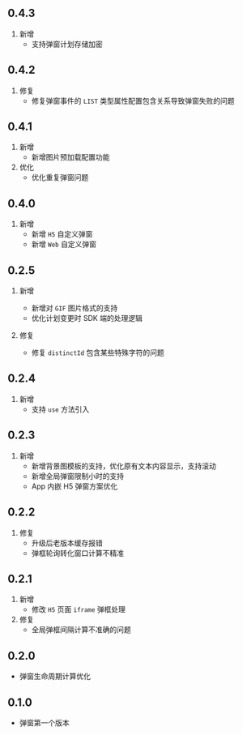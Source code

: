 ## 0.4.3
1. 新增
    - 支持弹窗计划存储加密

## 0.4.2
1. 修复
    - 修复弹窗事件的 `LIST` 类型属性配置包含关系导致弹窗失败的问题

## 0.4.1
1. 新增
    - 新增图片预加载配置功能
2. 优化
    - 优化重复弹窗问题   

    
## 0.4.0
1. 新增
    - 新增 `H5` 自定义弹窗
    - 新增 `Web` 自定义弹窗

## 0.2.5
1. 新增
    - 新增对 `GIF` 图片格式的支持
    - 优化计划变更时 SDK 端的处理逻辑
    
2. 修复
    - 修复 `distinctId` 包含某些特殊字符的问题

## 0.2.4
1. 新增
    - 支持 `use` 方法引入


## 0.2.3
1. 新增
    - 新增背景图模板的支持，优化原有文本内容显示，支持滚动
    - 新增全局弹窗限制小时的支持
    - App 内嵌 H5 弹窗方案优化

## 0.2.2
1. 修复
    - 升级后老版本缓存报错
    - 弹框轮询转化窗口计算不精准

## 0.2.1
1. 新增
    - 修改 `H5` 页面 `iframe` 弹框处理 
2. 修复
    - 全局弹框间隔计算不准确的问题

## 0.2.0

* 弹窗生命周期计算优化

## 0.1.0

* 弹窗第一个版本

